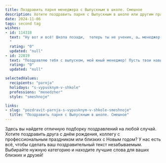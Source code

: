 ```yaml
---
title: Поздравить парня менеджера с Выпускным в школе. Смешное
description: Хотите поздравить парня с Выпускным в школе или другим праздником? Наш ИИ создаст незабываемое поздравление, а вы обязательно выделитесь среди других.  
date: 2024-11-06
tags: second tag
wishes:
- id: 114318
  text: "Ну вот и всё! Школа позади,  теперь ты не ученик, а… менеджер!  Поздравляю!  Держись, мир большого бизнеса,  тебе предстоит покорить его не двойками по алгебре, а  крутыми сделками и  бешеными темпами роста. Надеюсь, твой талант к организации вечеринок пригодится тебе не только на корпоративах, но и в  управлении целыми отделами!  Удачи, молодой (и уже не очень) волк Уолл-стрит!
  "
  rating: "0"
  updated: "null"
- id: 22819
  text: "Поздравляю тебя с выпуском, мой юный менеджер! Пусть твои навыки управления будут настолько сильны, что даже карандаши в пенале будут стоять в очереди за тем, чтобы стать частью твоих планов. Не забывай, что успех – это как кофе: иногда нужно добавить немного сахара, чтобы всем было сладко. Удачи в новой жизни, и помни: если что-то пойдет не так, просто переименуй это в \"стратегическое планирование\"!"
  rating: "0"
  updated: "null"

selectedValues:
  recipients: "parnja"
  holidays: "s-vypusknym-v-shkole"
  professions: "menedzher"
  style: "smeshnoje"

links:
- slug: "pozdravit-parnja-s-vypusknym-v-shkole-smeshnoje"
  title: "Поздравить парня с Выпускным в школе. Смешное"
---
```


Здесь вы найдете отличную подборку поздравлений на любой случай.
Хотите поздравить друга с днём рождения, коллегу с профессиональным праздником или близких с Новым годом? У нас есть всё, чтобы сделать ваш поздравительный текст незабываемым. Выбирайте нужную категорию и находите лучшие слова для ваших близких и друзей!
